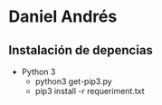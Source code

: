 # Daniel Andrés

## Instalación de depencias
* Python 3
  * python3 get-pip3.py
  * pip3 install -r requeriment.txt
